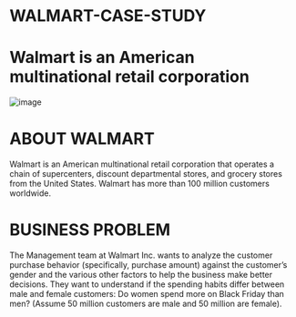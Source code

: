 # WALMART-CASE-STUDY
# Walmart is an American multinational retail corporation


![image](https://github.com/user-attachments/assets/c6141dd6-1e00-4bda-9845-17a68884ab46)

# ABOUT WALMART

Walmart is an American multinational retail corporation that operates a chain of supercenters, discount departmental stores, and grocery stores from the United States. Walmart has more than 100 million customers worldwide.


# BUSINESS PROBLEM

The Management team at Walmart Inc. wants to analyze the customer purchase behavior (specifically, purchase amount) against the customer’s gender and the various other factors to help the business make better decisions. They want to understand if the spending habits differ between male and female customers: Do women spend more on Black Friday than men? (Assume 50 million customers are male and 50 million are female).



